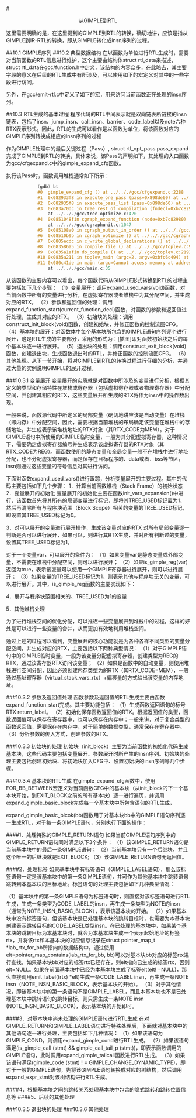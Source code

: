 #<center>从GIMPLE到RTL</center>

这里需要明确的是，在这里提到的GIMPLE到RTL的转换，确切地讲，应该是指从GIMPLE到IR-RTL的转换，即从GIMPLE转化成insn序列的过程。

##10.1 GIMPLE序列
##10.2 典型数据结构
在以函数为单位进行RTL生成时，需要对当前函数的RTL信息进行维护，这个主要由结构体struct rtl_data来描述，struct rtl_data在gcc/function.h中定义，该结构的内容众多，在此略去，其主要字段的意义在后续的RTL生成中有所涉及，可以使用如下的宏定义对其中的一些字段进行访问。

另外，在gcc/emit-rtl.c中定义了如下的宏，用来访问当前函数正在处理的insn序列。

##10.3 RTL生成的基本过程
程序代码的RTL中间表示就是双向链表所链接的insn链表，包括了insn、jump_insn、call_insn、barrier、code_label以及note六种RTX表示形式。因此，RTL的生成可以看作是以函数为单位，将该函数对应的GIMPLE序列转换成相应的insn序列的过程

作为GIMPLE处理中的最后关键过程（Pass）, struct rtl_opt_pass pass_expand完成了GIMPLE到RTL的转换，具体来说，该Pass的声明如下，其处理的入口函数为gcc/cfgexpand.c中的gimple_expand_cfg函数。

执行该Pass时，函数调用堆栈通常如下所示：

```cpp
            (gdb) bt
            #0  gimple_expand_cfg () at ../.././gcc/cfgexpand.c:2288
            #1  0x082933f8 in execute_one_pass (pass=0x898de60) at ../.././gcc/passes.c:1277
            #2  0x082935f8 in execute_pass_list (pass=0x898de60) at ../.././gcc/passes.c:1326
            #3  0x083a70dc in tree_rest_of_compilation (fndecl=0xb7c82900)
                at ../.././gcc/tree-optimize.c:420
            #4  0x0851048fin cgraph_expand_function (node=0xb7c82980)
                at ../.././gcc/cgraphunit.c:1047
            #5  0x085108a0 in cgraph_output_in_order () at ../.././gcc/cgraphunit.c:1195
            #6  0x08510b9b in cgraph_optimize () at ../.././gcc/cgraphunit.c:1306
            #7  0x0805ecdc in c_write_global_declarations () at ../.././gcc/c-decl.c:8102
            #8  0x083586a5 in compile_file () at ../.././gcc/toplev.c:981
            #9  0x0835a1afin do_compile () at ../.././gcc/toplev.c:2193
            #10 0x0835a211 in toplev_main (argc=2, argv=0xbfc6c494) at ../.././gcc/toplev.c:2225
            #11 0x080c41de in main (argc=Cannot access memory at address 0x4cc)
                at ../.././gcc/main.c:35
```

从该函数的主要内容可以看出，每个函数代码从GIMPLE形式转换到RTL的过程主要包括如下几个步骤：
（1）变量展开：调用expand_used_vars(void)函数，对当前函数中所有的变量进行分析，在虚拟寄存器或者堆栈中为其分配空间，并生成对应的RTX。
（2）参数和返回值的处理：调用expand_function_start(current_function_decl)函数，对函数的参数和返回值进行处理，生成其对应的RTX。
（3）初始块的处理：调用construct_init_block(void)函数，创建初始块，并修正函数的控制流图CFG。
（4）基本块的展开：对函数体中每个基本块所包含的GIMPLE语句序列逐个进行展开，这是RTL生成的主要部分，采用的形式为：[插图]即对函数初始块之后的每个基本块逐一进行展开。
（5）退出块的处理：调用construct_exit_block(void)函数，创建退出块，生成函数退出时的RTL，并修正函数的控制流图CFG。
（6）其他处理。从下一节开始，将对GIMPLE到RTL的转换过程进行仔细的分析，并通过大量的实例说明GIMPLE的展开过程。

###10.3.1 变量展开
变量展开的实质就是对函数中所涉及的变量进行分析，根据其定义的类型和存储特性在堆栈或寄存器（包括虚拟寄存器或者物理寄存器）中分配空间，并创建其相应的RTX，这些变量展开所生成的RTX将作为insn中的操作数出现。

一般来说，函数源代码中所定义的局部变量（确切地讲应该是自动变量）在堆栈（即内存）中分配空间，因此，需要根据当前堆栈的布局确定该变量在堆栈中的存储地址，并生成表示该堆栈地址的RTX对象（其RTX_CODE为MEM）。对于GIMPLE语句中所使用的GIMPLE临时变量，一般为其分配虚拟寄存器，这种情况下，需要确定虚拟寄存器编号并生成表示该虚拟寄存器的RTX对象（其RTX_CODE为REG）。而函数使用的静态变量和全局变量一般不在堆栈中进行地址分配，也不分配虚拟寄存器，而是保存在目标程序的．data或者．bss等节区，insn则通过这些变量的符号信息对其进行访问。

下面对函数expand_used_vars()进行跟踪，分析变量展开的主要过程。其中的代码主要包括如下几个步骤：
1．计算当前函数堆栈（Stack Frame）的初始状态
2．变量展开的初始化
变量展开的初始化主要在函数init_vars_expansion()中进行，该函数首先将其所有的局部变量进行标记，即将其TREE_USED标记置为1，然后再清除所有与程序块范围（Block Scope）相关的变量的TREE_USED标记，即设置其TREE_USED标记为0。

3．对可以展开的变量进行展开操作，生成该变量对应的RTX
对所有局部变量逐一判断是否可以进行展开，如果可以，则进行其RTX生成，并对所有判断过的变量，设置其TREE_USED标记为1。

对于一个变量var，可以展开的条件为：
（1）如果变量var是静态变量或外部变量，不需要在堆栈中分配空间，则可以进行展开；
（2）如果is_gimple_reg(var)返回为true，表示该变量可以使用一个GIMPLE寄存器进行展开，则可以进行展开；
（3）如果变量的TREE_USED标记为1，则表示其他与程序块无关的变量，可以进行展开。其中，is_gimple_reg函数的主要实现如下：

4．展开与程序块范围相关的、TREE_USED为1的变量

5．其他堆栈处理

为了进行堆栈空间的优化分配，可以推迟一些变量展开到堆栈中的过程，这样的好处是可以进行一些变量的合并，从而更加有效地利用堆栈空间。

通过上述的过程可以看到，变量展开的核心功能就是为各种各样不同类型的变量分配空间，并生成对应的RTX，主要包括以下两种典型情况：
（1）对于GIMPLE语句中的GIMPLE临时变量，一般为该变量分配虚拟寄存器，创建类型为REG的RTX，通过该寄存器RTX访问该变量；
（2）如果是函数中的自动变量，则使用堆栈进行空间分配，因此必须创建内存类型为的RTX（其RTX_CODE=MEM），一般通过基址寄存器（virtual_stack_vars_rtx）+偏移量的方式给出该变量的内存地址。

###10.3.2 参数及返回值处理
函数参数及返回值的RTL生成主要由函数expand_function_start完成。其主要功能包括：
（1）生成函数返回语句的标号RTX return_label。
（2）初始化保存函数返回值的RTX。根据返回值的类型，函数返回值可以保存在寄存器中，也可以保存在内存中；一般来讲，对于复合类型的函数返回值，需要保存在内存中，对于简单的数据类型，通常保存在寄存器中。
（3）分析参数的传入方式，创建参数的RTX。

###10.3.3 初始块的处理
初始块（init_block）主要为当前函数的初始化代码生成基本块，这些代码主要包括变量展开、参数展开时所产生的insn序列。初始块的处理主要包括创建初始块、将初始块加入CFG中、设置初始块的insn序列等几个步骤。

###10.3.4 基本块的RTL生成
在gimple_expand_cfg函数中，使用FOR_BB_BETWEEN宏定义对当前函数CFG中的基本块（从init_block的下一个基本块开始，到EXIT_BLOCK之前的所有基本块）逐一进行遍历，并调用expand_gimple_basic_block完成每一个基本块中所包含语句的RTL生成，

expand_gimple_basic_blcok(bb)函数用于对基本块bb中的GIMPLE语句序列逐一生成RTL，对于每一条GIMPLE语句，分别执行下面的操作：

####1．处理特殊的GIMPLE_RETURN语句
如果当前GIMPLE语句序列中的GIMPLE_RETURN语句同时满足以下3个条件：
（1）该GIMPLE_RETURN语句是当前基本块中的最后一条GIMPLE语句；
（2）当前基本块只有一个后继块，并且这个唯一的后继块就是EXIT_BLOCK;
（3）该GIMPLE_RETURN语句无返回值。

####2．处理标签
如果基本块中有标签语句（GIMPLE_LABEL语句），那么该标签语句一定是该基本块中的第一条GIMPLE语句，并可作为其他基本块中跳转语句跳转到本基本块的目标地址。标签语句的处理主要包括如下几种典型情况：

（1）基本块中的第一条GIMPLE语句为标签语句时，则直接对该标签语句进行RTL生成，生成一条类型为CODE_LABEL的insn，再生成一条类型为NOTE的insn（通常为NOTE_INSN_BASIC_BLOCK），表示该基本块的开始。
（2）如果基本块中没有标签语句，但该基本块是已处理基本块的跳转目标时，也需要为本基本块创建表示跳转目标的CODE_LABEL类型insn。在已处理的基本块中，如果某个基本块的跳转目标为本基本块时，就会为本基本块生成一个表示起始地址的标签rtx，并将该rtx和本基本块的对应信息记录在struct pointer_map_t *lab_rtx_for_bb所指向的数据结构中。通过使用elt=pointer_map_contains(lab_rtx_for_bb, bb)可以对基本块bb对应的标签rtx进行查找，如果基本块bb对应的标签rtx已经存在，则elt指向已生成的标签rtx，否则elt=NULL。如果在前面基本块中已经为本基本块生成了标签elt(elt! =NULL)，那么直接调用emit_label((rtx) *elt)生成一条CODE_LABEL insn，再生成一条NOTE insn（NOTE_INSN_BASIC_BLOCK，表示基本块的开始）。
（3）对于其他情况，即该基本块中的第一条语句不是GIMPLE_LABEL，而且本基本块也不是已处理基本块中跳转语句的跳转目标，则只需生成一条NOTE insn (NOTE_INSN_BASIC_BLOCK)，表示基本块的开始即可。

####3．对基本块中尚未处理的GIMPLE语句进行RTL生成
在对GIMPLE_RETURN和GIMPLE_LABEL语句进行特殊处理后，下面就对基本块中的其他语句逐一进行处理，主要包括如下几种情况：
（1）如果该语句为GIMPLE_COND，则调用expand_gimple_cond进行RTL生成。
（2）如果该语句满足(is_gimple_call (stmt) && gimple_call_tail_p (stmt))，即表示函数调用的GIMPLE语句，此时调用expand_gimple_tailcall函数进行RTL生成。
（3）如果该语句满足(gimple_code (stmt) ! = GIMPLE_CHANGE_DYNAMIC_TYPE)，即对于一般的GIMPLE语句，先将该GIMPLE语句转换成对应的树结构，然后调用expand_expr_stmt对该树结构进行RTL生成。

####4．根据基本块之间的跳转关系处理基本块中包含的隐式跳转和跳转位置信息等
####5．后续的其他处理

###10.3.5 退出块的处理
###10.3.6 其他处理


